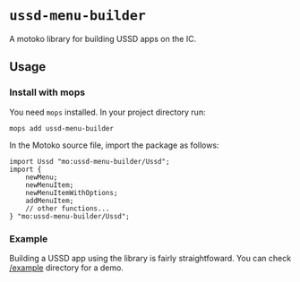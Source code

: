 # `ussd-menu-builder`

A motoko library for building USSD apps on the IC.

## Usage

### Install with mops

You need `mops` installed. In your project directory run:

```
mops add ussd-menu-builder
```

In the Motoko source file, import the package as follows:

```motoko
import Ussd "mo:ussd-menu-builder/Ussd";
import { 
    newMenu; 
    newMenuItem; 
    newMenuItemWithOptions;
    addMenuItem;
    // other functions...
} "mo:ussd-menu-builder/Ussd";
```

### Example

Building a USSD app using the library is fairly straightfoward. You can check [/example](https://github.com/akimau/motoko-ussd-menu-builder/tree/main/example) directory for a demo.